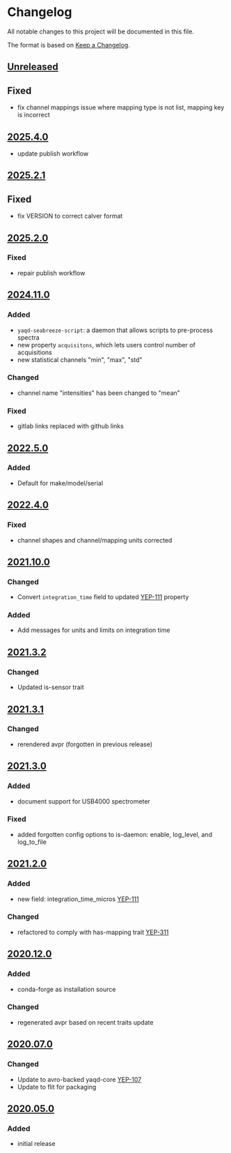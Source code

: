 # Changelog
All notable changes to this project will be documented in this file.

The format is based on [Keep a Changelog](https://keepachangelog.com/).

## [Unreleased]

## Fixed
- fix channel mappings issue where mapping type is not list, mapping key is incorrect

## [2025.4.0]
- update publish workflow

## [2025.2.1]

## Fixed
- fix VERSION to correct calver format

## [2025.2.0]

### Fixed
- repair publish workflow

## [2024.11.0]

### Added
- `yaqd-seabreeze-script`: a daemon that allows scripts to pre-process spectra
- new property `acquisitons`, which lets users control number of acquisitions
- new statistical channels "min", "max", "std"

### Changed
- channel name "intensities" has been changed to "mean"

### Fixed
- gitlab links replaced with github links

## [2022.5.0]

### Added
- Default for make/model/serial

## [2022.4.0]

### Fixed
- channel shapes and channel/mapping units corrected

## [2021.10.0]

### Changed
- Convert `integration_time` field to updated [YEP-111](https://yeps.yaq.fyi/111) property

### Added
- Add messages for units and limits on integration time

## [2021.3.2]

### Changed
- Updated is-sensor trait

## [2021.3.1]

### Changed
- rerendered avpr (forgotten in previous release)

## [2021.3.0]

### Added
- document support for USB4000 spectrometer

### Fixed
- added forgotten config options to is-daemon: enable, log_level, and log_to_file

## [2021.2.0]

### Added
- new field: integration_time_micros [YEP-111](https://yeps.yaq.fyi/111)

### Changed
- refactored to comply with has-mapping trait [YEP-311](https://yeps.yaq.fyi/311)

## [2020.12.0]

### Added
- conda-forge as installation source

### Changed
- regenerated avpr based on recent traits update

## [2020.07.0]

### Changed
- Update to avro-backed yaqd-core [YEP-107](https://yeps.yaq.fyi/107)
- Update to flit for packaging

## [2020.05.0]

### Added
- initial release

[Unreleased]: https://github.com/yaq-project/yaqd-seabreeze/compare/v2025.4.0...main
[2025.4.0]: https://github.com/yaq-project/yaqd-seabreeze/compare/v2025.2.1...v2025.4.0
[2025.2.1]: https://github.com/yaq-project/yaqd-seabreeze/compare/v2025.2.0...v2025.2.1
[2025.2.0]: https://github.com/yaq-project/yaqd-seabreeze/compare/v2024.11.0...v2025.2.0
[2024.11.0]: https://github.com/yaq-project/yaqd-seabreeze/compare/v2022.5.0...v2024.11.0
[2022.5.0]: https://github.com/yaq-project/yaqd-seabreeze/compare/v2022.4.0...v2022.5.0
[2022.4.0]: https://github.com/yaq-project/yaqd-seabreeze/compare/v2021.10.0...v2022.4.0
[2021.10.0]: https://github.com/yaq-project/yaqd-seabreeze/compare/v2021.3.2...v2021.10.0
[2021.3.2]: https://github.com/yaq-project/yaqd-seabreeze/compare/v2021.3.1...v2021.3.2
[2021.3.1]: https://github.com/yaq-project/yaqd-seabreeze/compare/v2021.3.0...v2021.3.1
[2021.3.0]: https://github.com/yaq-project/yaqd-seabreeze/compare/v2021.2.0...v2021.3.0
[2021.2.0]: https://github.com/yaq-project/yaqd-seabreeze/compare/v2020.12.0...v2021.2.0
[2020.12.0]: https://github.com/yaq-project/yaqd-seabreeze/compare/v2020.07.0...v2020.12.0
[2020.07.0]: https://github.com/yaq-project/yaqd-seabreeze/compare/v2020.05.0...v2020.07.0
[2020.05.0]: https://github.com/yaq-project/yaqd-seabreeze/releases/tag/v2020.05.0
